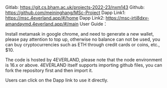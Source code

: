 Gitlab: https://git.cs.bham.ac.uk/projects-2022-23/nxm143
Github: https://github.com/meininghang/MSc-Project
Dapp Link1: https://msc.4everland.app/#/home
Dapp Link2: https://msc-irti8dxv-amandaymd.4everland.app/#/main
User Guide：


Install metamask in google chrome, and need to generate a new wallet, please pay attention to top up, otherwise no balance can not be used, you can buy cryptocurrencies such as ETH through credit cards or coins, etc., $10.


The code is hosted by 4EVERLAND, please note that the node environment is 16.x or above. 4EVERLAND itself supports importing github files, you can fork the repository first and then import it.


Users can click on the Dapp link to use it directly.



